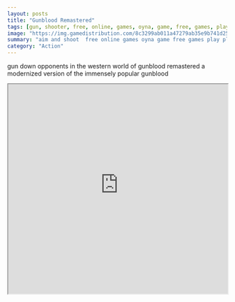 ```yaml
---
layout: posts
title: "Gunblood Remastered"
tags: [gun, shooter, free, online, games, oyna, game, free, games, play, play, games]
image: "https://img.gamedistribution.com/8c3299ab011a47279ab35e9b741d25d5-512x384.jpeg"
summary: "aim and shoot  free online games oyna game free games play play games"
category: "Action"
---
```


gun down opponents in the western world of gunblood remastered a modernized version of the immensely popular gunblood

<iframe width="100%" height="480px;" src="https://html5.gamedistribution.com/8c3299ab011a47279ab35e9b741d25d5/"></iframe>